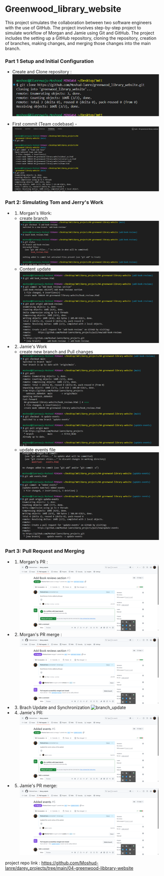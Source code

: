 # Greenwood_library_website

This project simulates the collaboration between two software engineers with the use of GitHub.
The project involves step-by-step project to simulate workflow of Morgan and Jamie using Git and GitHub. The project includes the setting up a GitHub repository, cloning the repository, creation of branches, making changes, and merging those changes into the main branch.

### Part 1 Setup and Initial Configuration

- Create and Clone repository : ![create_repo](screenshots/01-git-clone.png)

- First commit (Team codebase) - ![first_commit](screenshots/02-team-codebase.png)

### Part 2: Simulating Tom and Jerry's Work

- 1. Morgan's Work:
  - create branch ![update-navigation-branch](screenshots/03-morgan-branch-and-update.png)
  - Content update ![review_section](screenshots/04-morgan-stage-commit-push.png)
  
- 2. Jamie's Work
  - create new branch and Pull changes ![contact-info-branch](screenshots/07-jerry-branch-create-pull.png)
  - update events file ![events-update](screenshots/08-jamie-stage-commit-push.png)

### Part 3: Pull Request and Merging

- 1. Morgan's PR : ![morgan_pr](screenshots/05-morgan-PR.png)
- 2. Morgan's PR merge : ![morgan_pr_merge](screenshots/06-morgan-merge.png)
- 3. Brach Update and Synchronization ![branch_update](screenshots/jerry-git-pull.png)
- 4. Jamie's PR: ![jamie_pr](screenshots/09-jamie-PR.png)
- 5. Jamie's PR merge: ![jamie_pr_merge](screenshots/10-jamie-merge.png)

project repo link : https://github.com/Moshud-lanre/darey_projects/tree/main/04-greenwood-libbrary-website
